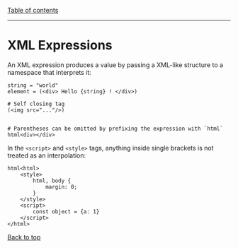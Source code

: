 [Table of contents](./README.md)

---

# XML Expressions

An XML expression produces a value by passing a XML-like structure to a
namespace that interprets it:

```
string = "world"
element = (<div> Hello {string} ! </div>)

# Self closing tag
(<img src="..."/>)


# Parentheses can be omitted by prefixing the expression with `html`
html<div></div>
```

In the `<script>` and `<style>` tags, anything inside single brackets is not
treated as an interpolation:

```
html<html>
    <style>
        html, body {
            margin: 0;
        }
    </style>
    <script>
        const object = {a: 1}
    </script>
</html>
```

[Back to top](#xml-expressions)
